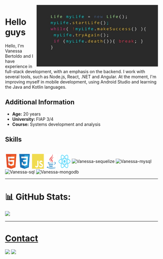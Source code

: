 <img src = "try.jpeg" width = "400px" align = "right">

# Hello guys
<p>Hello, I'm Vanessa Bertoldo and I have experience in full-stack development, with an emphasis on the backend. I work with several tools, such as Node.js, React, .NET and Angular. At the moment, I'm improving myself in mobile development, using Android Studio and learning the Java and Kotlin languages.</p>

## Additional Information
<ul>
  <li><b>Age:</b> 20 years</li>
  <li><b>University: </b>FIAP 3/4</li>
  <li><b>Course:</b> Systems development and analysis</li>
</ul>

## Skills

<div style="display: inline_block"><br>
  <img align="center" alt="Vanessa-HTML" height="50" width="40" src="https://raw.githubusercontent.com/devicons/devicon/master/icons/html5/html5-original.svg">
  <img align="center" alt="Vanessa-CSS" height="50" width="40" src="https://raw.githubusercontent.com/devicons/devicon/master/icons/css3/css3-original.svg">
  <img align="center" alt="Vanessa_Js" height="50" width="40" src="https://raw.githubusercontent.com/devicons/devicon/master/icons/javascript/javascript-plain.svg">
  <img align="center" alt="Vanessa-Java" height="50" width="40" src="https://raw.githubusercontent.com/devicons/devicon/master/icons/java/java-original.svg">
  <img align="center" alt="Vanessa-React" height="50" width="40" src="https://raw.githubusercontent.com/devicons/devicon/master/icons/react/react-original.svg">
  <img align="center" alt="Vanessa-sequelize" height="50" width="40"  src="https://cdn.jsdelivr.net/gh/devicons/devicon/icons/sequelize/sequelize-original.svg" />
  <img align="center" alt="Vanessa-mysql" height="50" width="40" src="https://cdn.jsdelivr.net/gh/devicons/devicon/icons/mysql/mysql-original.svg">
  <img align="center" alt="Vanessa-sql" height="50" width="40" src="https://cdn.jsdelivr.net/gh/devicons/devicon/icons/sqlite/sqlite-original.svg"> 
  <img align="center" alt="Vanessa-mongodb" height="50" width="40" src="https://cdn.jsdelivr.net/gh/devicons/devicon/icons/mongodb/mongodb-original.svg" />
           
</div>

--- 
# 📊 GitHub Stats:
<div>
  <a href="https://github.com/Vanessa-Bertoldo">
 
  <img height="180em" src="https://github-readme-stats.vercel.app/api/top-langs/?username=Vanessa-Bertoldo&layout=compact&theme=midnight-purple"/>
</div>

--- 

# Contact

<div>
  <a href = "https://www.linkedin.com/in/vanessa-bertoldo-670467241/" ><img src="https://img.shields.io/badge/LinkedIn-0077B5?style=for-the-badge&logo=linkedin&logoColor=white" /></a>
  <a href = "mailto:vanessa.bert311@gmail.com" ><img src="https://img.shields.io/badge/Gmail-D14836?style=for-the-badge&logo=gmail&logoColor=white" /></a>
</div>
